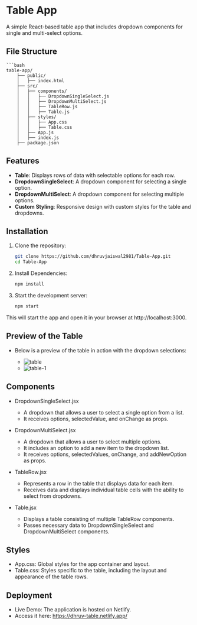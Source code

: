 # Table App

A simple React-based table app that includes dropdown components for single and multi-select options.

## File Structure

    ```bash
    table-app/
        ├── public/
        │   ├── index.html
        ├── src/
        │   ├── components/
        │   │   ├── DropdownSingleSelect.js
        │   │   ├── DropdownMultiSelect.js
        │   │   ├── TableRow.js
        │   │   ├── Table.js
        │   ├── styles/
        │   │   ├── App.css
        │   │   ├── Table.css
        │   ├── App.js
        │   ├── index.js
        ├── package.json


## Features

- **Table**: Displays rows of data with selectable options for each row.
- **DropdownSingleSelect**: A dropdown component for selecting a single option.
- **DropdownMultiSelect**: A dropdown component for selecting multiple options.
- **Custom Styling**: Responsive design with custom styles for the table and dropdowns.

## Installation

1. Clone the repository:

   ```bash
   git clone https://github.com/dhruvjaiswal2981/Table-App.git
   cd Table-App

2. Install Dependencies:

    ```bash
    npm install

3. Start the development server:

    ```bash
    npm start

This will start the app and open it in your browser at http://localhost:3000.

## Preview of the Table

- Below is a preview of the table in action with the dropdown selections:

    - ![table](public/table.png)
    - ![table-1](public/table-1.png)

## Components

- DropdownSingleSelect.jsx
    - A dropdown that allows a user to select a single option from a list.
    - It receives options, selectedValue, and onChange as props.

- DropdownMultiSelect.jsx
    - A dropdown that allows a user to select multiple options.
    - It includes an option to add a new item to the dropdown list.
    - It receives options, selectedValues, onChange, and addNewOption as props.

- TableRow.jsx
    - Represents a row in the table that displays data for each item.
    - Receives data and displays individual table cells with the ability to select from dropdowns.

- Table.jsx
    - Displays a table consisting of multiple TableRow components.
    - Passes necessary data to DropdownSingleSelect and DropdownMultiSelect components.

## Styles

- App.css: Global styles for the app container and layout.
- Table.css: Styles specific to the table, including the layout and appearance of the table rows.

## Deployment

- Live Demo: The application is hosted on Netlify.
- Access it here: https://dhruv-table.netlify.app/
